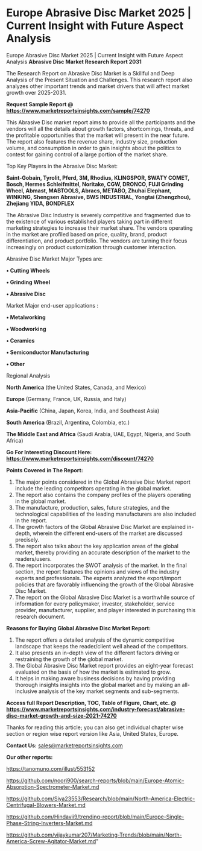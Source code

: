 # Europe Abrasive Disc Market 2025 | Current Insight with Future Aspect Analysis
Europe Abrasive Disc Market 2025 | Current Insight with Future Aspect Analysis
<strong>Abrasive Disc Market Research Report 2031</strong>

The Research Report on Abrasive Disc Market is a Skillful and Deep Analysis of the Present Situation and Challenges. This research report also analyzes other important trends and market drivers that will affect market growth over 2025-2031.

<strong>Request Sample Report @ <a href=https://www.marketreportsinsights.com/sample/74270>https://www.marketreportsinsights.com/sample/74270</a></strong>

This Abrasive Disc market report aims to provide all the participants and the vendors will all the details about growth factors, shortcomings, threats, and the profitable opportunities that the market will present in the near future. The report also features the revenue share, industry size, production volume, and consumption in order to gain insights about the politics to contest for gaining control of a large portion of the market share.

Top Key Players in the Abrasive Disc Market:

<strong>Saint-Gobain, Tyrolit, Pferd, 3M, Rhodius, KLINGSPOR, SWATY COMET, Bosch, Hermes Schleifmittel, Noritake, CGW, DRONCO, FUJI Grinding Wheel, Abmast, MABTOOLS, Abracs, METABO, Zhuhai Elephant, WINKING, Shengsen Abrasive, BWS INDUSTRIAL, Yongtai (Zhengzhou), Zhejiang YIDA, BONDFLEX</strong>

The Abrasive Disc Industry is severely competitive and fragmented due to the existence of various established players taking part in different marketing strategies to increase their market share. The vendors operating in the market are profiled based on price, quality, brand, product differentiation, and product portfolio. The vendors are turning their focus increasingly on product customization through customer interaction.

Abrasive Disc Market Major Types are:

<strong>• Cutting Wheels

• Grinding Wheel

• Abrasive Disc</strong>

Market Major end-user applications :

<strong>• Metalworking

• Woodworking

• Ceramics

• Semiconductor Manufacturing

• Other</strong>

Regional Analysis

</u><strong><b>North America</b></strong> (the United States, Canada, and Mexico)

<strong><b>Europe </b></strong>(Germany, France, UK, Russia, and Italy)

<strong><b>Asia-Pacific</b></strong> (China, Japan, Korea, India, and Southeast Asia)

<strong><b>South America</b></strong> (Brazil, Argentina, Colombia, etc.)

<strong><b>The Middle East and Africa</b></strong> (Saudi Arabia, UAE, Egypt, Nigeria, and South Africa)

<strong>Go For Interesting Discount Here: <a href=https://www.marketreportsinsights.com/discount/74270>https://www.marketreportsinsights.com/discount/74270</a></strong>

<strong>Points Covered in The Report:</strong>
<ol>
  <li>The major points considered in the Global Abrasive Disc Market report include the leading competitors operating in the global market.</li>
  <li>The report also contains the company profiles of the players operating in the global market.</li>
  <li>The manufacture, production, sales, future strategies, and the technological capabilities of the leading manufacturers are also included in the report.</li>
  <li>The growth factors of the Global Abrasive Disc Market are explained in-depth, wherein the different end-users of the market are discussed precisely.</li>
  <li>The report also talks about the key application areas of the global market, thereby providing an accurate description of the market to the readers/users.</li>
  <li>The report incorporates the SWOT analysis of the market. In the final section, the report features the opinions and views of the industry experts and professionals. The experts analyzed the export/import policies that are favorably influencing the growth of the Global Abrasive Disc Market.</li>
  <li>The report on the Global Abrasive Disc Market is a worthwhile source of information for every policymaker, investor, stakeholder, service provider, manufacturer, supplier, and player interested in purchasing this research document.</li>
</ol>
<strong>Reasons for Buying Global Abrasive Disc Market Report:</strong>

<ol>
  <li>The report offers a detailed analysis of the dynamic competitive landscape that keeps the reader/client well ahead of the competitors.</li>
  <li>It also presents an in-depth view of the different factors driving or restraining the growth of the global market.</li>
  <li>The Global Abrasive Disc Market report provides an eight-year forecast evaluated on the basis of how the market is estimated to grow.</li>
  <li>It helps in making aware business decisions by having providing thorough insights insights into the global market and by making an all-inclusive analysis of the key market segments and sub-segments.</li>
</ol>
<strong>Access full Report Description, TOC, Table of Figure, Chart, etc. @ <a href=https://www.marketreportsinsights.com/industry-forecast/abrasive-disc-market-growth-and-size-2021-74270>https://www.marketreportsinsights.com/industry-forecast/abrasive-disc-market-growth-and-size-2021-74270</a></strong>


Thanks for reading this article; you can also get individual chapter wise section or region wise report version like Asia, United States, Europe.

<strong>Contact Us:</strong>
sales@marketreportsinsights.com

<strong>Our other reports:</strong>

<a href=https://tanomuno.com/illust/553152>https://tanomuno.com/illust/553152</a>

<a href=https://github.com/noori900/search-reports/blob/main/Europe-Atomic-Absorption-Spectrometer-Market.md>https://github.com/noori900/search-reports/blob/main/Europe-Atomic-Absorption-Spectrometer-Market.md</a>

<a href=https://github.com/Siya23553/Research/blob/main/North-America-Electric-Centrifugal-Blowers-Market.md>https://github.com/Siya23553/Research/blob/main/North-America-Electric-Centrifugal-Blowers-Market.md</a>

<a href=https://github.com/Hindavii9/trending-report/blob/main/Europe-Single-Phase-String-Inverters-Market.md>https://github.com/Hindavii9/trending-report/blob/main/Europe-Single-Phase-String-Inverters-Market.md</a>

<a href=https://github.com/vijaykumar207/Marketing-Trends/blob/main/North-America-Screw-Agitator-Market.md>https://github.com/vijaykumar207/Marketing-Trends/blob/main/North-America-Screw-Agitator-Market.md</a>"
